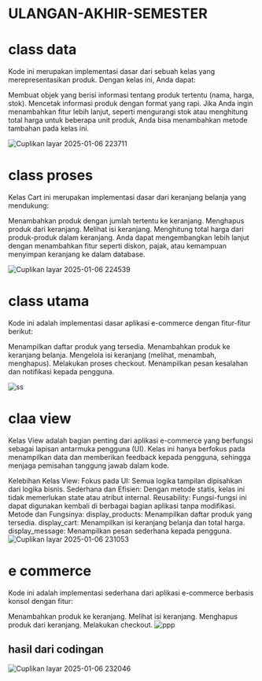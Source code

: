 # ULANGAN-AKHIR-SEMESTER
# class data 
Kode ini merupakan implementasi dasar dari sebuah kelas yang merepresentasikan produk. Dengan kelas ini, Anda dapat:

Membuat objek yang berisi informasi tentang produk tertentu (nama, harga, stok).
Mencetak informasi produk dengan format yang rapi.
Jika Anda ingin menambahkan fitur lebih lanjut, seperti mengurangi stok atau menghitung total harga untuk beberapa unit produk, Anda bisa menambahkan metode tambahan pada kelas ini.

![Cuplikan layar 2025-01-06 223711](https://github.com/user-attachments/assets/84b7d959-f532-43b6-bac3-79357b63b06a)
# class proses
Kelas Cart ini merupakan implementasi dasar dari keranjang belanja yang mendukung:

Menambahkan produk dengan jumlah tertentu ke keranjang.
Menghapus produk dari keranjang.
Melihat isi keranjang.
Menghitung total harga dari produk-produk dalam keranjang.
Anda dapat mengembangkan lebih lanjut dengan menambahkan fitur seperti diskon, pajak, atau kemampuan menyimpan keranjang ke dalam database.

![Cuplikan layar 2025-01-06 224539](https://github.com/user-attachments/assets/214f7e70-0f10-4e6e-95ef-3813669c5341)
# class utama
Kode ini adalah implementasi dasar aplikasi e-commerce dengan fitur-fitur berikut:

Menampilkan daftar produk yang tersedia.
Menambahkan produk ke keranjang belanja.
Mengelola isi keranjang (melihat, menambah, menghapus).
Melakukan proses checkout.
Menampilkan pesan kesalahan dan notifikasi kepada pengguna.

![ss](https://github.com/user-attachments/assets/80cb2225-daa5-46fb-9afa-d8ba2b7ea946)
# claa view
Kelas View adalah bagian penting dari aplikasi e-commerce yang berfungsi sebagai lapisan antarmuka pengguna (UI). Kelas ini hanya berfokus pada menampilkan data dan memberikan feedback kepada pengguna, sehingga menjaga pemisahan tanggung jawab dalam kode.

Kelebihan Kelas View:
Fokus pada UI: Semua logika tampilan dipisahkan dari logika bisnis.
Sederhana dan Efisien: Dengan metode statis, kelas ini tidak memerlukan state atau atribut internal.
Reusability: Fungsi-fungsi ini dapat digunakan kembali di berbagai bagian aplikasi tanpa modifikasi.
Metode dan Fungsinya:
display_products: Menampilkan daftar produk yang tersedia.
display_cart: Menampilkan isi keranjang belanja dan total harga.
display_message: Menampilkan pesan sederhana kepada pengguna.
![Cuplikan layar 2025-01-06 231053](https://github.com/user-attachments/assets/dc8a9614-0a6b-4187-8faa-48052e9c6833)

# e commerce
Kode ini adalah implementasi sederhana dari aplikasi e-commerce berbasis konsol dengan fitur:

Menambahkan produk ke keranjang.
Melihat isi keranjang.
Menghapus produk dari keranjang.
Melakukan checkout.
![ppp](https://github.com/user-attachments/assets/e892bfdb-b19e-4285-ab16-4d8a021ff9ae)
## hasil dari codingan 
![Cuplikan layar 2025-01-06 232046](https://github.com/user-attachments/assets/11876296-4673-4185-9ea5-a624eac2495d)




        
